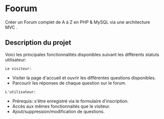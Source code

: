 # Foorum

Créer un Forum complet de A à Z en PHP & MySQL via une architecture MVC .

## Description du projet
Voici les principales fonctionnalités disponibles suivant les différents statuts utilisateur:

`Le visiteur:`
* Visiter la page d'accueil et ouvrir les différentes questions disponibles.
* Parcourir les réponses de chaque question sur le forum.

`L'utilisateur:`
* Prérequis: s'être enregistré via le formulaire d'inscription.
* Accès aux mêmes fonctionnaités que le visiteur.
* Ajout/suppression/modification de questions. 
